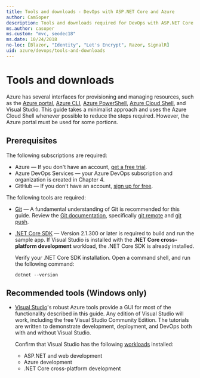 ```yaml
---
title: Tools and downloads - DevOps with ASP.NET Core and Azure 
author: CamSoper
description: Tools and downloads required for DevOps with ASP.NET Core and Azure.
ms.author: casoper
ms.custom: "mvc, seodec18"
ms.date: 10/24/2018
no-loc: [Blazor, "Identity", "Let's Encrypt", Razor, SignalR]
uid: azure/devops/tools-and-downloads
---
```

# Tools and downloads

Azure has several interfaces for provisioning and managing resources, such as the [Azure portal](https://portal.azure.com), [Azure CLI](/cli/azure/), [Azure PowerShell](/powershell/azure/overview), [Azure Cloud Shell](https://shell.azure.com/bash), and Visual Studio. This guide takes a minimalist approach and uses the Azure Cloud Shell whenever possible to reduce the steps required. However, the Azure portal must be used for some portions.

## Prerequisites

The following subscriptions are required:

* Azure &mdash; If you don't have an account, [get a free trial](https://azure.microsoft.com/free/dotnet).
* Azure DevOps Services &mdash; your Azure DevOps subscription and organization is created in Chapter 4.
* GitHub &mdash; If you don't have an account, [sign up for free](https://github.com/join).

The following tools are required:

* [Git](https://git-scm.com/downloads) &mdash; A fundamental understanding of Git is recommended for this guide. Review the [Git documentation](https://git-scm.com/doc), specifically [git remote](https://git-scm.com/docs/git-remote) and [git push](https://git-scm.com/docs/git-push).
* [.NET Core SDK](https://dotnet.microsoft.com/download/) &mdash; Version 2.1.300 or later is required to build and run the sample app. If Visual Studio is installed with the **.NET Core cross-platform development** workload, the .NET Core SDK is already installed.

    Verify your .NET Core SDK installation. Open a command shell, and run the following command:

    ```dotnetcli
    dotnet --version
    ```

## Recommended tools (Windows only)

* [Visual Studio](https://visualstudio.microsoft.com)'s robust Azure tools provide a GUI for most of the functionality described in this guide. Any edition of Visual Studio will work, including the free Visual Studio Community Edition. The tutorials are written to demonstrate development, deployment, and DevOps both with and without Visual Studio.

  Confirm that Visual Studio has the following [workloads](/visualstudio/install/modify-visual-studio) installed:

  * ASP.NET and web development
  * Azure development
  * .NET Core cross-platform development
